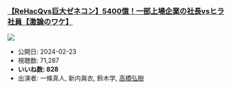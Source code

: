 ### [【ReHacQvs巨大ゼネコン】5400億！一部上場企業の社長vsヒラ社員【激論のワケ】](https://www.youtube.com/watch?v=xQmWgpXJgG0)
[![](https://img.youtube.com/vi/xQmWgpXJgG0/sddefault.jpg)](https://www.youtube.com/watch?v=xQmWgpXJgG0)
-   公開日: 2024-02-23
-   視聴数: 71,287
-   **いいね数: 828**
-   出演者: 一條真人, 新内眞衣, 鈴木学, [高橋弘樹](/rehacq_fan/people/高橋弘樹 "wikilink")
